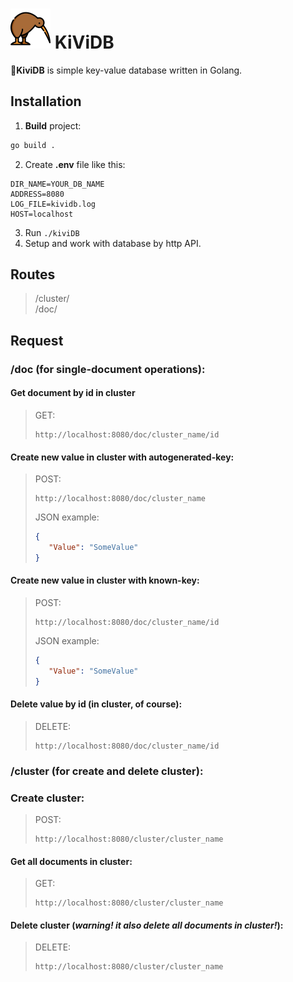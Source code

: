 # [<img src="kivi.png" width="64"/>](kivi.png) KiViDB
🥝**KiviDB** is simple key-value database written in Golang.
## Installation
1. **Build** project:
```sh
go build .
```
2. Create **.env** file like this:
```env
DIR_NAME=YOUR_DB_NAME
ADDRESS=8080
LOG_FILE=kividb.log
HOST=localhost
```
3. Run ```./kiviDB```
4. Setup and work with database by http API.

## Routes
> /cluster/<br>
> /doc/

## Request
### **/doc** (for single-document operations):
#### Get document by id in cluster
> GET:
>```
> http://localhost:8080/doc/cluster_name/id
>```
#### Create new value in cluster with autogenerated-key:
> POST:
> ```
> http://localhost:8080/doc/cluster_name
>```
>JSON example:
>```json
>{
>    "Value": "SomeValue"
>}
>```
#### Create new value in cluster with known-key:
> POST:
>```
> http://localhost:8080/doc/cluster_name/id
>```
>JSON example:
>```json
>{
>    "Value": "SomeValue"
>}
>```
#### Delete value by id (in cluster, of course):
> DELETE:
>```
> http://localhost:8080/doc/cluster_name/id
>```
### **/cluster** (for create and delete cluster):
### Create cluster:
> POST:
>```
> http://localhost:8080/cluster/cluster_name
>```
#### Get all documents in cluster:
> GET:
>```
> http://localhost:8080/cluster/cluster_name
>```
#### Delete cluster (***warning! it also delete all documents in cluster!***):
> DELETE:
>```
> http://localhost:8080/cluster/cluster_name
>```
